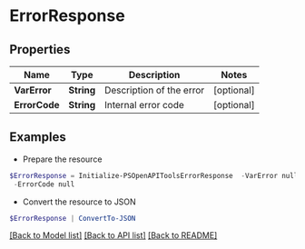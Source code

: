 # ErrorResponse
## Properties

Name | Type | Description | Notes
------------ | ------------- | ------------- | -------------
**VarError** | **String** | Description of the error | [optional] 
**ErrorCode** | **String** | Internal error code | [optional] 

## Examples

- Prepare the resource
```powershell
$ErrorResponse = Initialize-PSOpenAPIToolsErrorResponse  -VarError null `
 -ErrorCode null
```

- Convert the resource to JSON
```powershell
$ErrorResponse | ConvertTo-JSON
```

[[Back to Model list]](../README.md#documentation-for-models) [[Back to API list]](../README.md#documentation-for-api-endpoints) [[Back to README]](../README.md)

